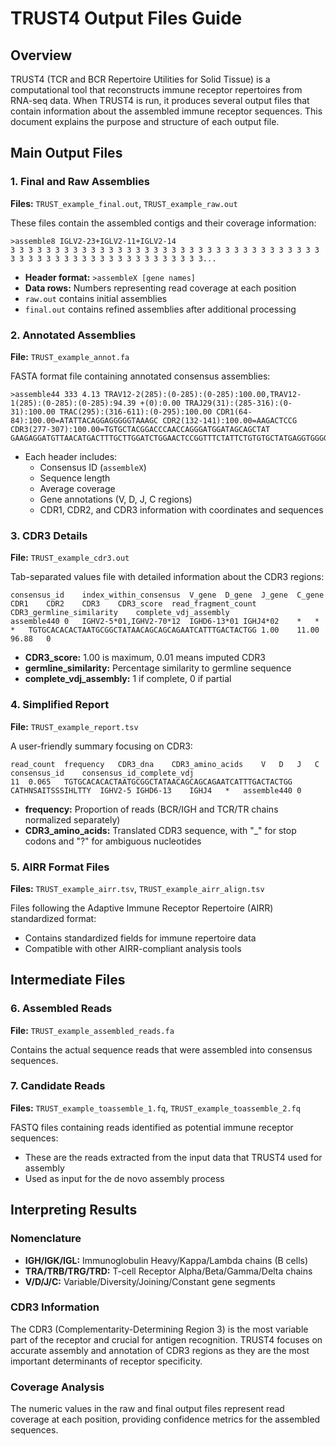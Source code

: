 # TRUST4 Output Files Guide

## Overview

TRUST4 (TCR and BCR Repertoire Utilities for Solid Tissue) is a computational tool that reconstructs immune receptor repertoires from RNA-seq data. When TRUST4 is run, it produces several output files that contain information about the assembled immune receptor sequences. This document explains the purpose and structure of each output file.

## Main Output Files

### 1. Final and Raw Assemblies

**Files:** `TRUST_example_final.out`, `TRUST_example_raw.out`

These files contain the assembled contigs and their coverage information:

```
>assemble8 IGLV2-23+IGLV2-11+IGLV2-14
3 3 3 3 3 3 3 3 3 3 3 3 3 3 3 3 3 3 3 3 3 3 3 3 3 3 3 3 3 3 3 3 3 3 3 3 3 3 3 3 3 3 3 3 3 3 3 3 3 3 3 3 3 3 3 3 3...
```

- **Header format:** `>assembleX [gene names]`
- **Data rows:** Numbers representing read coverage at each position
- `raw.out` contains initial assemblies
- `final.out` contains refined assemblies after additional processing

### 2. Annotated Assemblies

**File:** `TRUST_example_annot.fa`

FASTA format file containing annotated consensus assemblies:

```
>assemble44 333 4.13 TRAV12-2(285):(0-285):(0-285):100.00,TRAV12-1(285):(0-285):(0-285):94.39 +(0):0.00 TRAJ29(31):(285-316):(0-31):100.00 TRAC(295):(316-611):(0-295):100.00 CDR1(64-84):100.00=ATATTACAGGAGGGGGTAAAGC CDR2(132-141):100.00=AAGACTCCG CDR3(277-307):100.00=TGTGCTACGGACCCAACCAGGGATGGATAGCAGCTAT
GAAGAGGATGTTAACATGACTTTGCTTGGATCTGGAACTCCGGTTTCTATTCTGTGTGCTATGAGGTGGGGAAAGCAGGGAGCATCCTGAACTGCACTTATGAGAACAGTGCTTTTGACTACTTCATTTGGTACAGGCAGCGCCTGGGGCAGGGCC...
```

- Each header includes:
  - Consensus ID (`assembleX`)
  - Sequence length
  - Average coverage
  - Gene annotations (V, D, J, C regions)
  - CDR1, CDR2, and CDR3 information with coordinates and sequences

### 3. CDR3 Details 

**File:** `TRUST_example_cdr3.out`

Tab-separated values file with detailed information about the CDR3 regions:

```
consensus_id	index_within_consensus	V_gene	D_gene	J_gene	C_gene	CDR1	CDR2	CDR3	CDR3_score	read_fragment_count	CDR3_germline_similarity	complete_vdj_assembly
assemble440	0	IGHV2-5*01,IGHV2-70*12	IGHD6-13*01	IGHJ4*02	*	*	*	TGTGCACACACTAATGCGGCTATAACAGCAGCAGAATCATTTGACTACTGG	1.00	11.00	96.88	0
```

- **CDR3_score:** 1.00 is maximum, 0.01 means imputed CDR3
- **germline_similarity:** Percentage similarity to germline sequence
- **complete_vdj_assembly:** 1 if complete, 0 if partial

### 4. Simplified Report

**File:** `TRUST_example_report.tsv`

A user-friendly summary focusing on CDR3:

```
read_count	frequency	CDR3_dna	CDR3_amino_acids	V	D	J	C	consensus_id	consensus_id_complete_vdj
11	0.065	TGTGCACACACTAATGCGGCTATAACAGCAGCAGAATCATTTGACTACTGG	CATHNSAITSSSIHLTTY	IGHV2-5	IGHD6-13	IGHJ4	*	assemble440	0
```

- **frequency:** Proportion of reads (BCR/IGH and TCR/TR chains normalized separately)
- **CDR3_amino_acids:** Translated CDR3 sequence, with "_" for stop codons and "?" for ambiguous nucleotides

### 5. AIRR Format Files

**Files:** `TRUST_example_airr.tsv`, `TRUST_example_airr_align.tsv`

Files following the Adaptive Immune Receptor Repertoire (AIRR) standardized format:
- Contains standardized fields for immune repertoire data
- Compatible with other AIRR-compliant analysis tools

## Intermediate Files

### 6. Assembled Reads

**File:** `TRUST_example_assembled_reads.fa`

Contains the actual sequence reads that were assembled into consensus sequences.

### 7. Candidate Reads

**Files:** `TRUST_example_toassemble_1.fq`, `TRUST_example_toassemble_2.fq`

FASTQ files containing reads identified as potential immune receptor sequences:
- These are the reads extracted from the input data that TRUST4 used for assembly
- Used as input for the de novo assembly process

## Interpreting Results

### Nomenclature
- **IGH/IGK/IGL:** Immunoglobulin Heavy/Kappa/Lambda chains (B cells)
- **TRA/TRB/TRG/TRD:** T-cell Receptor Alpha/Beta/Gamma/Delta chains
- **V/D/J/C:** Variable/Diversity/Joining/Constant gene segments

### CDR3 Information
The CDR3 (Complementarity-Determining Region 3) is the most variable part of the receptor and crucial for antigen recognition. TRUST4 focuses on accurate assembly and annotation of CDR3 regions as they are the most important determinants of receptor specificity.

### Coverage Analysis
The numeric values in the raw and final output files represent read coverage at each position, providing confidence metrics for the assembled sequences.